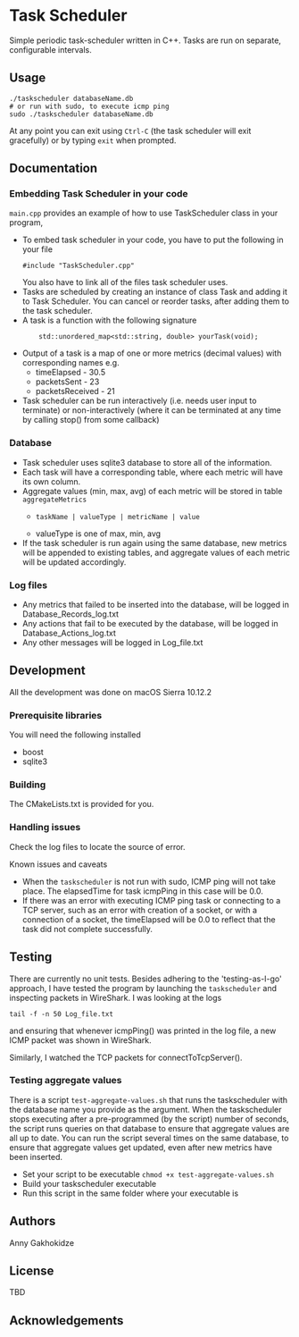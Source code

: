 # Task Scheduler
Simple periodic task-scheduler written in C++. Tasks are run on separate, configurable intervals.


## Usage

```
./taskscheduler databaseName.db
# or run with sudo, to execute icmp ping
sudo ./taskscheduler databaseName.db
``` 
At any point you can exit using `Ctrl-C` (the task scheduler will exit gracefully)
or by typing `exit` when prompted.

## Documentation

### Embedding Task Scheduler in your code
`main.cpp` provides an example of how to use TaskScheduler class in your program, 
- To embed task scheduler in your code, you have to put the following in your file
    ```
    #include "TaskScheduler.cpp"
    ```
    You also have to link all of the files task scheduler uses.
- Tasks are scheduled by creating an instance of class Task and adding it to Task Scheduler.
    You can cancel or reorder tasks, after adding them to the task scheduler.
- A task is a function with the following signature 
    ```
        std::unordered_map<std::string, double> yourTask(void);
    ```
- Output of a task is a map of one or more metrics (decimal values) with corresponding names
    e.g.
  - timeElapsed - 30.5
  - packetsSent - 23
  - packetsReceived - 21
- Task scheduler can be run interactively (i.e. needs user input to terminate) or non-interactively 
(where it can be terminated at any time by calling stop() from some callback)
        


### Database
- Task scheduler uses sqlite3 database to store all of the information.
- Each task will have a corresponding table, 
where each metric will have its own column.
- Aggregate values (min, max, avg) 
of each metric will be stored in table `aggregateMetrics`
  - ```
    taskName | valueType | metricName | value
    ```
  - valueType is one of max, min, avg
- If the task scheduler is run again using the same database, 
new metrics will be appended to existing tables, 
and aggregate values of each metric will be updated accordingly.

### Log files
- Any metrics that failed to be inserted into the database,
will be logged in Database_Records_log.txt
- Any actions that fail to be executed by the database, 
will be logged in Database_Actions_log.txt
- Any other messages will be logged in Log_file.txt

## Development
All the development was done on macOS Sierra 10.12.2
### Prerequisite libraries
You will need the following installed
- boost
- sqlite3

### Building
The CMakeLists.txt is provided for you.


### Handling issues
Check the log files to locate the source of error.
 
Known issues and caveats
- When the `taskscheduler` is not run with sudo, ICMP ping will not take place.
The elapsedTime for task icmpPing in this case will be 0.0.
- If there was an error with executing ICMP ping task or connecting to a TCP server, 
such as an error with creation of a socket, or with a connection of a socket, the timeElapsed will be 0.0
to reflect that the task did not complete successfully.

## Testing
There are currently no unit tests. Besides adhering to the 'testing-as-I-go' approach, 
I have tested the program by launching the `taskscheduler` and inspecting packets in WireShark.
I was looking at the logs
```
tail -f -n 50 Log_file.txt
```
and ensuring that whenever icmpPing() was printed in the log file, a new ICMP packet was shown in WireShark.

Similarly, I watched the TCP packets for connectToTcpServer().

### Testing aggregate values
There is a script `test-aggregate-values.sh` that runs the taskscheduler with the database name you provide as the argument.
When the taskscheduler stops executing after a pre-programmed (by the script) number of seconds, the script runs queries on that database 
to ensure that aggregate values are all up to date. 
You can run the script several times on the same database, to ensure that aggregate values get updated,
even after new metrics have been inserted.

- Set your script to be executable
`chmod +x test-aggregate-values.sh`
- Build your taskscheduler executable
- Run this script in the same folder where your executable is

## Authors
Anny Gakhokidze

## License
TBD

## Acknowledgements
